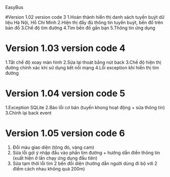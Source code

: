 EasyBus

#Version 1.02 version code 3
1.Hoàn thành hiển thị danh sách tuyến buýt dữ liệu Hà Nội, Hồ Chí Minh
2.Hiện thị đầy đủ thông tin tuyến buýt, bến đố trên bản đồ
3.Chế độ tìm đường
4.Tìm bến đố gần bạn
5.Thông tin ứng dụng

# Version 1.03 version code 4
1.Tắt chế độ xoay màn hình
2.Sửa lại thoát bằng nút back
3.Chế độ hiện thị đường chính xác khi sử dụng kết nối mạng
4.Lỗi exception khi hiển thị tìm đường

# Version 1.04 version code 5
1.Exception SQLite
2.Báo lỗi cơ bản (tuyến khong hoạt động + sửa thông tin)
3.Chỉnh lại back event

# Version 1.05 version code 6
1. Đổi màu giao diện (tông đỏ, vàng cam)
2. Sửa lỗi gợi ý nhập đầu vào phần tìm đường + hướng dẫn điền thông tin (xuất hiện ở lần chạy ứng dụng đầu tiên)
3. Sửa tạm thời lỗi tìm 2 bến đối diện (hướng dẫn người dùng đi bộ với 2 điểm cách nhau không quá 200m)
